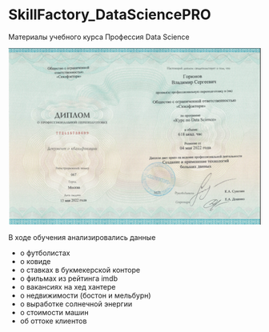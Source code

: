 # SkillFactory_DataSciencePRO
Материалы учебного курса Профессия Data Science

![Alt text](sertsf.png?raw=true "Title")

В ходе обучения анализировались данные
- о футболистах
- о ковиде
- о ставках в букмекерской конторе
- о фильмах из рейтинга imdb
- о вакансиях на хед хантере
- о недвижимости (бостон и мельбурн)
- о выработке солнечной энергии
- о стоимости машин 
- об оттоке клиентов
